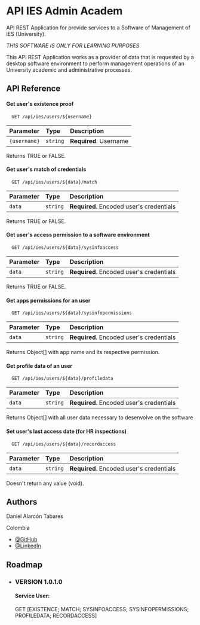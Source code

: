 
# API IES Admin Academ

API REST Application for provide services to a Software of Management of IES (University).

*THIS SOFTWARE IS ONLY FOR LEARNING PURPOSES*

This API REST Application works as a provider of data that is requested by a desktop software environment to perform management operations of an University academic and administrative processes.





## API Reference

#### Get user's existence proof

```http
  GET /api/ies/users/${username}
```

| Parameter | Type     | Description                |
| :-------- | :------- | :------------------------- |
| `{username}` | `string` | **Required**. Username |

Returns TRUE or FALSE.

#### Get user's match of credentials

```http
  GET /api/ies/users/${data}/match
```

| Parameter | Type     | Description                       |
| :-------- | :------- | :-------------------------------- |
| `data`      | `string` | **Required**. Encoded user's credentials |

Returns TRUE or FALSE.

#### Get user's access permission to a software environment

```http
  GET /api/ies/users/${data}/sysinfoaccess
```

| Parameter | Type     | Description                       |
| :-------- | :------- | :-------------------------------- |
| `data`      | `string` | **Required**. Encoded user's credentials |

Returns TRUE or FALSE.

#### Get apps permissions for an user

```http
  GET /api/ies/users/${data}/sysinfopermissions
```

| Parameter | Type     | Description                       |
| :-------- | :------- | :-------------------------------- |
| `data`      | `string` | **Required**. Encoded user's credentials |

Returns Object[] with app name and its respective permission.

#### Get profile data of an user

```http
  GET /api/ies/users/${data}/profiledata
```

| Parameter | Type     | Description                       |
| :-------- | :------- | :-------------------------------- |
| `data`      | `string` | **Required**. Encoded user's credentials |

Returns Object[] with all user data necessary to desenvolve on the software

#### Set user's last access date (for HR inspections)

```http
  GET /api/ies/users/${data}/recordaccess
```

| Parameter | Type     | Description                       |
| :-------- | :------- | :-------------------------------- |
| `data`      | `string` | **Required**. Encoded user's credentials |

Doesn't return any value (void).
## Authors

Daniel Alarcón Tabares

Colombia
- [@GitHub](https://www.github.com/dalarcont)
- [@LinkedIn](https://www.linkedin.com/in/dalarcont/)


## Roadmap

- ### VERSION 1.0.1.0
  #### Service User:
  GET [EXISTENCE; MATCH; SYSINFOACCESS; SYSINFOPERMISSIONS; PROFILEDATA; RECORDACCESS] 

